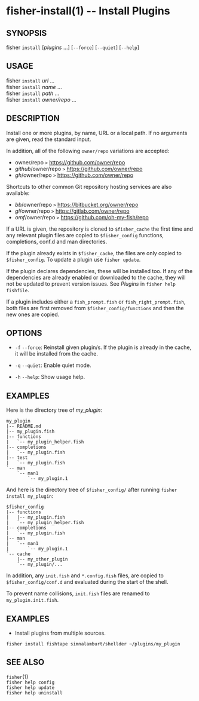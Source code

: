 fisher-install(1) -- Install Plugins
====================================

## SYNOPSIS

fisher `install` [*plugins* ...] [`--force`] [`--quiet`] [`--help`]

## USAGE

fisher `install` *url* ...<br>
fisher `install` *name* ...<br>
fisher `install` *path*  ...<br>
fisher `install` *owner/repo* ...<br>

## DESCRIPTION

Install one or more plugins, by name, URL or a local path. If no arguments are given, read the standard input.

In addition, all of the following `owner/repo` variations are accepted:

* owner/repo `>` https://github.com/owner/repo<br>
* *github*/owner/repo `>` https://github.com/owner/repo<br>
* *gh*/owner/repo `>` https://github.com/owner/repo<br>

Shortcuts to other common Git repository hosting services are also available:

* *bb*/owner/repo `>` https://bitbucket.org/owner/repo<br>
* *gl*/owner/repo `>` https://gitlab.com/owner/repo<br>
* *omf*/owner/repo `>` https://github.com/oh-my-fish/repo<br>

If a URL is given, the repository is cloned to `$fisher_cache` the first time and any relevant plugin files are copied to `$fisher_config` functions, completions, conf.d and man directories.

If the plugin already exists in `$fisher_cache`, the files are only copied to `$fisher_config`. To update a plugin use `fisher update`.

If the plugin declares dependencies, these will be installed too. If any of the dependencies are already enabled or downloaded to the cache, they will not be updated to prevent version issues. See *Plugins* in `fisher help fishfile`.

If a plugin includes either a `fish_prompt.fish` or `fish_right_prompt.fish`, both files are first removed from `$fisher_config/functions` and then the new ones are copied.

## OPTIONS

* `-f` `--force`:
    Reinstall given plugin/s. If the plugin is already in the cache, it will be installed from the cache.

* `-q` `--quiet`:
    Enable quiet mode.

* `-h` `--help`:
    Show usage help.

## EXAMPLES

Here is the directory tree of *my_plugin*:

```
my_plugin
|-- README.md
|-- my_plugin.fish
|-- functions
|   `-- my_plugin_helper.fish
|-- completions
|   `-- my_plugin.fish
|-- test
|   `-- my_plugin.fish
`-- man
    `-- man1
        `-- my_plugin.1
```

And here is the directory tree of `$fisher_config/` after running `fisher install my_plugin`:

```
$fisher_config
|-- functions
|   |-- my_plugin.fish
|   `-- my_plugin_helper.fish
|-- completions
|   `-- my_plugin.fish
|-- man
|   `-- man1
|       `-- my_plugin.1
`-- cache
    |-- my_other_plugin
    `-- my_plugin/...
```

In addition, any `init.fish` and `*.config.fish` files, are copied to `$fisher_config/conf.d` and evaluated during the start of the shell.

To prevent name collisions, `init.fish` files are renamed to `my_plugin.init.fish`.

## EXAMPLES

* Install plugins from multiple sources.

```fish
fisher install fishtape simnalamburt/shellder ~/plugins/my_plugin
```

## SEE ALSO

`fisher`(1)<br>
`fisher help config`<br>
`fisher help update`<br>
`fisher help uninstall`<br>
